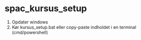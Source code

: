 # spac_kursus_setup

1. Opdater windows
2. Kør kursus_setup.bat eller copy-paste indholdet i en terminal (cmd/powershell)
